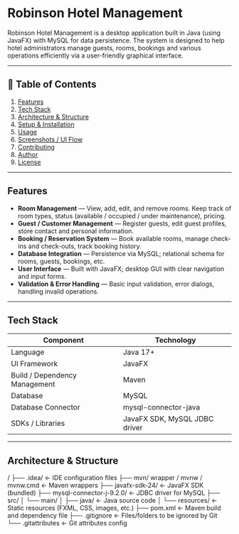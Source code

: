 # Robinson Hotel Management

Robinson Hotel Management is a desktop application built in Java (using JavaFX) with MySQL for data persistence. The system is designed to help hotel administrators manage guests, rooms, bookings and various operations efficiently via a user-friendly graphical interface.

---

## 🧭 Table of Contents

1. [Features](#features)  
2. [Tech Stack](#tech-stack)  
3. [Architecture & Structure](#architecture--structure)  
4. [Setup & Installation](#setup--installation)  
5. [Usage](#usage)  
6. [Screenshots / UI Flow](#screenshots--ui-flow)  
7. [Contributing](#contributing)  
8. [Author](#author)  
9. [License](#license)  

---

## Features

- **Room Management** — View, add, edit, and remove rooms. Keep track of room types, status (available / occupied / under maintenance), pricing.  
- **Guest / Customer Management** — Register guests, edit guest profiles, store contact and personal information.  
- **Booking / Reservation System** — Book available rooms, manage check-ins and check-outs, track booking history.  
- **Database Integration** — Persistence via MySQL; relational schema for rooms, guests, bookings, etc.  
- **User Interface** — Built with JavaFX; desktop GUI with clear navigation and input forms.  
- **Validation & Error Handling** — Basic input validation, error dialogs, handling invalid operations.  

---

## Tech Stack

| Component | Technology |
|-----------|------------|
| Language | Java 17+ |
| UI Framework | JavaFX |
| Build / Dependency Management | Maven |
| Database | MySQL |
| Database Connector | mysql-connector-java |
| SDKs / Libraries | JavaFX SDK, MySQL JDBC driver |

---

## Architecture & Structure

/
├── .idea/ ← IDE configuration files
├── mvn/ wrapper / mvnw / mvnw.cmd ← Maven wrappers
├── javafx-sdk-24/ ← JavaFX SDK (bundled)
├── mysql-connector-j-9.2.0/ ← JDBC driver for MySQL
├── src/
│ └── main/
│ ├── java/ ← Java source code
│ └── resources/ ← Static resources (FXML, CSS, images, etc.)
├── pom.xml ← Maven build and dependency file
├── .gitignore ← Files/folders to be ignored by Git
└── .gitattributes ← Git attributes config

